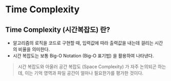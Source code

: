# Time Complexity

## Time Complexity (시간복잡도) 란?
- 알고리즘의 로직을 코드로 구현할 때, 입력값에 따라 출력값을 내는데 걸리는 시간의 비율을 의미한다. 
- 시간 복잡도는 보통 Big-O Notation (Big-O 표기법) 을 활용하여 나타낸다. 
> 시간 복잡도와 아울러 공간 복잡도 (Space Complexity) 가 자주 논의되곤 하는데, 이는 기억 영역과 파일 공간이 얼마나 필요한가를 평가한 것이다. 